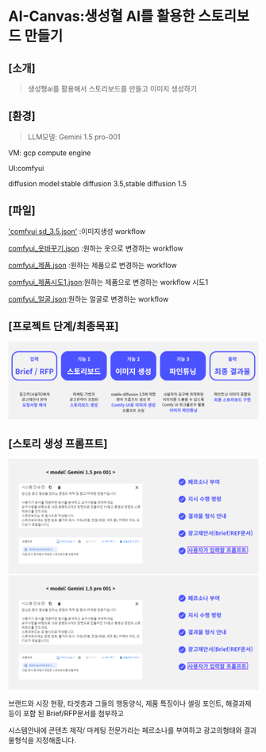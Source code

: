 # AI-Canvas:생성혈 AI를 활용한 스토리보드 만들기

## [소개]

>생성형ai를 활용해서 스토리보드를 만들고 이미지 생성하기

## [환경]

> LLM모델: Gemini 1.5 pro-001

VM: gcp compute engine 

UI:comfyui 

diffusion model:stable diffusion 3.5,stable diffusion 1.5

## [파일]
['comfyui sd_3.5.json'](https://github.com/jinijini20/AI-Canvas/blob/main/comfyui%20workflow/comfyui%20sd_3.5.json) :이미지생성 workflow

[comfyui_옷바꾸기.json](https://github.com/jinijini20/AI-Canvas/blob/main/comfyui%20workflow/comfyui_%EC%98%B7%EB%B0%94%EA%BE%B8%EA%B8%B0.json) :원하는 옷으로 변경하는 workflow

[comfyui_제품.json](https://github.com/jinijini20/AI-Canvas/blob/main/comfyui%20workflow/comfyui_%EC%A0%9C%ED%92%88.json) :원하는 제품으로 변경하는 workflow

[comfyui_제품시도1.json](https://github.com/jinijini20/AI-Canvas/blob/main/comfyui%20workflow/comfyui_%EC%A0%9C%ED%92%88%EC%8B%9C%EB%8F%841.json):원하는 제품으로 변경하는 workflow 시도1

[comfyui_얼굴.json](https://github.com/jinijini20/AI-Canvas/blob/main/comfyui%20workflow/comfyui_%EC%96%BC%EA%B5%B4.json):원하는 얼굴로 변경하는 workflow

## [프로젝트 단계/최종목표]
![project phase/goal](images/story_workflow.png)

## [스토리 생성 프롬프트]
![storyboard_prompt](images/storyboard_prompt.png)
<img src="https://github.com/jinijini20/AI-Canvas/blob/main/images/storyboard_prompt.png" width="600" >


브랜드와 시장 현황, 타겟층과 그들의 행동양식, 제품 특징이나 셀링 포인트, 해결과제 등이 포함 된 Brief/RFP문서를 첨부하고 

시스템안내에 콘텐츠 제작/ 마케팅 전문가라는 페르소나를 부여하고 광고의형태와 결과물형식을 지정해줍니다.

